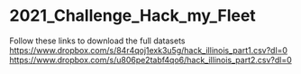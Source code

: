 # 2021_Challenge_Hack_my_Fleet

Follow these links to download the full datasets		
https://www.dropbox.com/s/84r4qoj1exk3u5g/hack_illinois_part1.csv?dl=0		
https://www.dropbox.com/s/u806pe2tabf4qo6/hack_illinois_part2.csv?dl=0		

